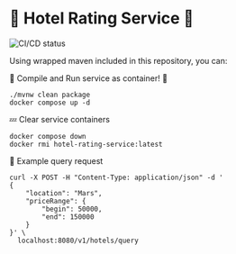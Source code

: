 # 🏨 Hotel Rating Service 🏨

![CI/CD status](https://github.com/erickgualpa/hotel-rating-service/actions/workflows/maven.yml/badge.svg)

Using wrapped maven included in this repository, you can:

🚀 Compile and Run service as container! 🐳
<br>

```shell script
./mvnw clean package
docker compose up -d
```

💤 Clear service containers

```shell script
docker compose down
docker rmi hotel-rating-service:latest
```

🔹 Example query request
<br>

```shell script
curl -X POST -H "Content-Type: application/json" -d '
{
    "location": "Mars",
    "priceRange": {
        "begin": 50000,
        "end": 150000
    }
}' \
  localhost:8080/v1/hotels/query
```
